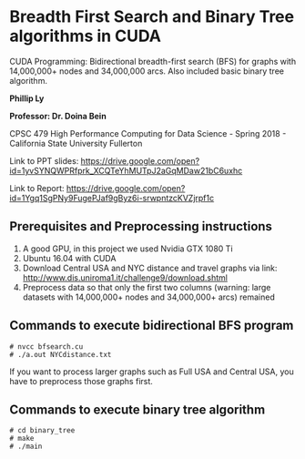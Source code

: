 # Breadth First Search and Binary Tree algorithms in CUDA 
CUDA Programming: Bidirectional breadth-first search (BFS) for graphs with 14,000,000+ nodes and 34,000,000 arcs. Also included basic binary tree algorithm.

**Phillip Ly**

**Professor: Dr. Doina Bein**

CPSC 479 High Performance Computing for Data Science - Spring 2018 - California State University Fullerton

Link to PPT slides: https://drive.google.com/open?id=1yvSYNQWPRfprk_XCQTeYhMUTpJ2aGqMDaw21bC6uxhc

Link to Report: https://drive.google.com/open?id=1Ygq1SgPNy9FugePJaf9gByz6i-srwpntzcKVZjrpf1c

## Prerequisites and Preprocessing instructions
1. A good GPU, in this project we used Nvidia GTX 1080 Ti
2. Ubuntu 16.04 with CUDA
3. Download Central USA and NYC distance and travel graphs via link:
http://www.dis.uniroma1.it/challenge9/download.shtml
4. Preprocess data so that only the first two columns (warning: large datasets with 14,000,000+ nodes and 34,000,000+ arcs) remained

## Commands to execute bidirectional BFS program
```
# nvcc bfsearch.cu
# ./a.out NYCdistance.txt
```
If you want to process larger graphs such as Full USA and Central USA, you have to preprocess those graphs first.

## Commands to execute binary tree algorithm
```
# cd binary_tree
# make
# ./main
```



